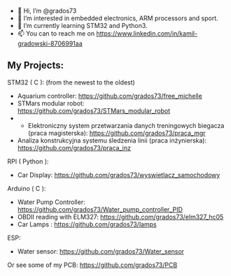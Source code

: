 - 👋 Hi, I’m @grados73
- 👀 I’m interested in embedded electronics, ARM processors and sport.
- 🌱 I’m currently learning STM32 and Python3.
- 📫 You can to reach me on https://www.linkedin.com/in/kamil-gradowski-8706991aa

## My Projects:

 STM32 ( C ): (from the newest to the oldest)
- Aquarium controller: https://github.com/grados73/free_michelle
- STMars modular robot: https://github.com/grados73/STMars_modular_robot
- - Elektroniczny system przetwarzania danych treningowych biegacza (praca magisterska): https://github.com/grados73/praca_mgr
- Analiza konstrukcyjna systemu śledzenia linii (praca inżynierska): https://github.com/grados73/praca_inz

 RPI ( Python ):
- Car Display: https://github.com/grados73/wyswietlacz_samochodowy

 Arduino ( C ):
- Water Pump Controller: https://github.com/grados73/Water_pump_controller_PID
- OBDII reading with ELM327: https://github.com/grados73/elm327_hc05
- Car Lamps : https://github.com/grados73/lamps

 ESP:
- Water sensor: https://github.com/grados73/Water_sensor 


Or see some of my PCB: https://github.com/grados73/PCB
